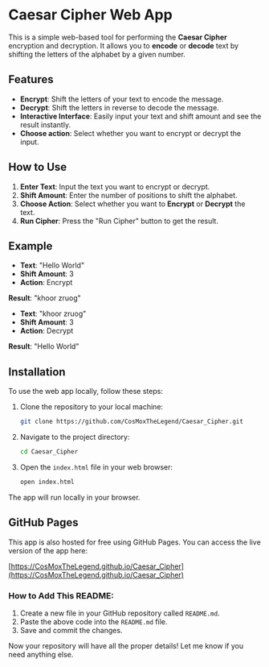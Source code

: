 # Caesar Cipher Web App

This is a simple web-based tool for performing the **Caesar Cipher** encryption and decryption. It allows you to **encode** or **decode** text by shifting the letters of the alphabet by a given number.

## Features
- **Encrypt**: Shift the letters of your text to encode the message.
- **Decrypt**: Shift the letters in reverse to decode the message.
- **Interactive Interface**: Easily input your text and shift amount and see the result instantly.
- **Choose action**: Select whether you want to encrypt or decrypt the input.

## How to Use

1. **Enter Text**: Input the text you want to encrypt or decrypt.
2. **Shift Amount**: Enter the number of positions to shift the alphabet.
3. **Choose Action**: Select whether you want to **Encrypt** or **Decrypt** the text.
4. **Run Cipher**: Press the "Run Cipher" button to get the result.

## Example

- **Text**: "Hello World"
- **Shift Amount**: 3
- **Action**: Encrypt

**Result**: "khoor zruog"

- **Text**: "khoor zruog"
- **Shift Amount**: 3
- **Action**: Decrypt

**Result**: "Hello World"

## Installation

To use the web app locally, follow these steps:

1. Clone the repository to your local machine:

   ```bash
   git clone https://github.com/CosMoxTheLegend/Caesar_Cipher.git
   ```

2. Navigate to the project directory:

   ```bash
   cd Caesar_Cipher
   ```

3. Open the `index.html` file in your web browser:

   ```bash
   open index.html
   ```

The app will run locally in your browser.

## GitHub Pages

This app is also hosted for free using GitHub Pages. You can access the live version of the app here:

[https://CosMoxTheLegend.github.io/Caesar_Cipher](https://CosMoxTheLegend.github.io/Caesar_Cipher)


### How to Add This README:
1. Create a new file in your GitHub repository called `README.md`.
2. Paste the above code into the `README.md` file.
3. Save and commit the changes.

Now your repository will have all the proper details! Let me know if you need anything else.

